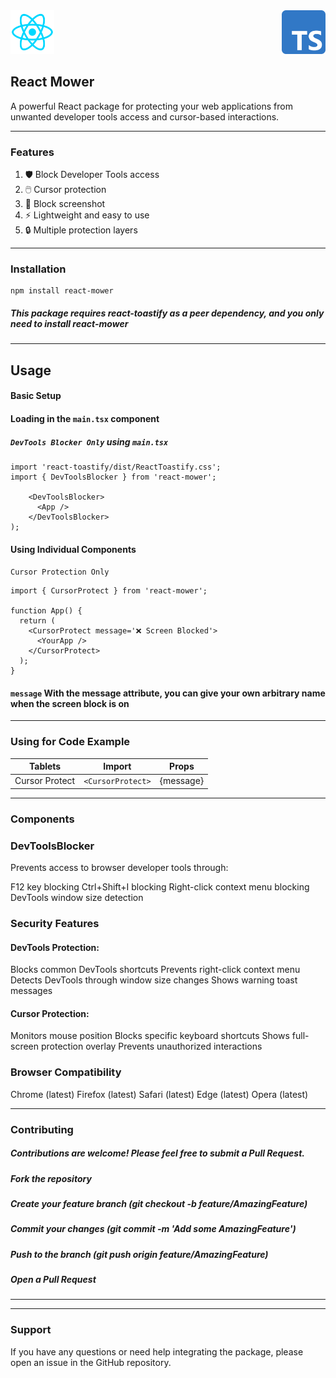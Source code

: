 <img src="https://github.com/jasurhaydarovcode/react-mower/blob/main/.github/icons/React.png?raw=true" width="70">
<img src="https://github.com/jasurhaydarovcode/react-mower/raw/main/.github/icons/Typescript.png" width="70" align=right>

## React Mower
A powerful React package for protecting your web applications from unwanted developer tools access and cursor-based interactions.

---

### Features

1. 🛡️ Block Developer Tools access
2. 🖱️ Cursor protection
3. 📸 Block screenshot
3. ⚡ Lightweight and easy to use
4. 🔒 Multiple protection layers

---

### Installation
```
npm install react-mower
```

##### This package requires react-toastify as a peer dependency, and you only need to install react-mower

---

## Usage
#### Basic Setup

#### Loading in the `main.tsx` component
##### `DevTools Blocker Only` using `main.tsx`
```tsx
import 'react-toastify/dist/ReactToastify.css';
import { DevToolsBlocker } from 'react-mower';

    <DevToolsBlocker>
      <App />
    </DevToolsBlocker>
);
```
#### Using Individual Components
`Cursor Protection Only`
```tsx
import { CursorProtect } from 'react-mower';

function App() {
  return (
    <CursorProtect message='❌ Screen Blocked'>
      <YourApp />
    </CursorProtect>
  );
}
```
#### `message` With the message attribute, you can give your own arbitrary name when the screen block is on

---

### Using for Code Example

| Tablets             | Import             | Props       |
|---------------------|--------------------|-------------|
| Cursor Protect      | `<CursorProtect>`  |  {message}  | 


---

### Components
### DevToolsBlocker
Prevents access to browser developer tools through:

F12 key blocking
Ctrl+Shift+I blocking
Right-click context menu blocking
DevTools window size detection

<!-- ### CursorProtect
Provides cursor-based protection:

Blocks Window+g key combination
Shows protection screen when mouse leaves window
Automatically hides protection screen when mouse returns -->

### Security Features

#### DevTools Protection:
Blocks common DevTools shortcuts
Prevents right-click context menu
Detects DevTools through window size changes
Shows warning toast messages


#### Cursor Protection:
Monitors mouse position
Blocks specific keyboard shortcuts
Shows full-screen protection overlay
Prevents unauthorized interactions



### Browser Compatibility

Chrome (latest)
Firefox (latest)
Safari (latest)
Edge (latest)
Opera (latest)

---

### Contributing
##### Contributions are welcome! Please feel free to submit a Pull Request.

##### Fork the repository
##### Create your feature branch (git checkout -b feature/AmazingFeature)
##### Commit your changes (git commit -m 'Add some AmazingFeature')
##### Push to the branch (git push origin feature/AmazingFeature)
##### Open a Pull Request

---

<!-- ### License
MIT © [Jasur Haydarov]
Author
Jasur Haydarov

GitHub: @jasurhaydarovcode
Website: www.jasurhaydarovcode.uz -->

---

### Support
If you have any questions or need help integrating the package, please open an issue in the GitHub repository.